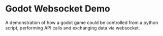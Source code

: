 # Godot Websocket Demo

A demonstration of how a godot game could be controlled from a python script, performing API calls and exchanging data via websocket.

